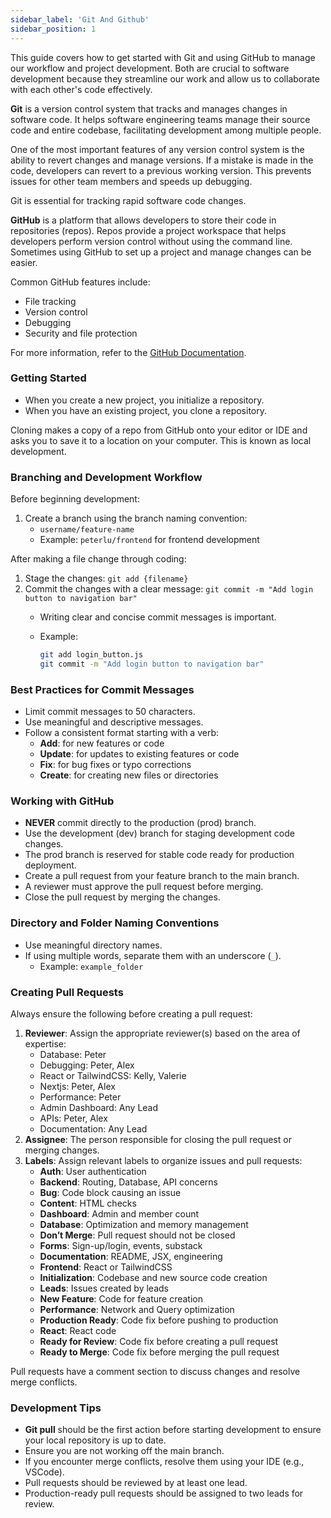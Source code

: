 ```yaml
---
sidebar_label: 'Git And Github'
sidebar_position: 1
---
```



This guide covers how to get started with Git and using GitHub to manage our workflow and project development. Both are crucial to software development because they streamline our work and allow us to collaborate with each other's code effectively.

**Git** is a version control system that tracks and manages changes in software code. It helps software engineering teams manage their source code and entire codebase, facilitating development among multiple people.

One of the most important features of any version control system is the ability to revert changes and manage versions. If a mistake is made in the code, developers can revert to a previous working version. This prevents issues for other team members and speeds up debugging.

Git is essential for tracking rapid software code changes.

**GitHub** is a platform that allows developers to store their code in repositories (repos). Repos provide a project workspace that helps developers perform version control without using the command line. Sometimes using GitHub to set up a project and manage changes can be easier.

Common GitHub features include:
- File tracking
- Version control
- Debugging
- Security and file protection

For more information, refer to the [GitHub Documentation](https://docs.github.com/en/repositories/creating-and-managing-repositories/about-repositories).

### Getting Started

- When you create a new project, you initialize a repository.
- When you have an existing project, you clone a repository.

Cloning makes a copy of a repo from GitHub onto your editor or IDE and asks you to save it to a location on your computer. This is known as local development.

### Branching and Development Workflow

Before beginning development:
1. Create a branch using the branch naming convention:
   - `username/feature-name`
   - Example: `peterlu/frontend` for frontend development

After making a file change through coding:
1. Stage the changes: `git add {filename}`
2. Commit the changes with a clear message: `git commit -m "Add login button to navigation bar"`
   - Writing clear and concise commit messages is important.

   - Example:
     ```bash
     git add login_button.js
     git commit -m "Add login button to navigation bar"
     ```

### Best Practices for Commit Messages

- Limit commit messages to 50 characters.
- Use meaningful and descriptive messages.
- Follow a consistent format starting with a verb:
  - **Add**: for new features or code
  - **Update**: for updates to existing features or code
  - **Fix**: for bug fixes or typo corrections
  - **Create**: for creating new files or directories

### Working with GitHub

- **NEVER** commit directly to the production (prod) branch.
- Use the development (dev) branch for staging development code changes.
- The prod branch is reserved for stable code ready for production deployment.
- Create a pull request from your feature branch to the main branch.
- A reviewer must approve the pull request before merging.
- Close the pull request by merging the changes.

### Directory and Folder Naming Conventions

- Use meaningful directory names.
- If using multiple words, separate them with an underscore (`_`).
  - Example: `example_folder`

### Creating Pull Requests

Always ensure the following before creating a pull request:
1. **Reviewer**: Assign the appropriate reviewer(s) based on the area of expertise:
   - Database: Peter
   - Debugging: Peter, Alex
   - React or TailwindCSS: Kelly, Valerie
   - Nextjs: Peter, Alex
   - Performance: Peter
   - Admin Dashboard: Any Lead
   - APIs: Peter, Alex
   - Documentation: Any Lead
2. **Assignee**: The person responsible for closing the pull request or merging changes.
3. **Labels**: Assign relevant labels to organize issues and pull requests:
   - **Auth**: User authentication
   - **Backend**: Routing, Database, API concerns
   - **Bug**: Code block causing an issue
   - **Content**: HTML checks
   - **Dashboard**: Admin and member count
   - **Database**: Optimization and memory management
   - **Don’t Merge**: Pull request should not be closed
   - **Forms**: Sign-up/login, events, substack
   - **Documentation**: README, JSX, engineering
   - **Frontend**: React or TailwindCSS
   - **Initialization**: Codebase and new source code creation
   - **Leads**: Issues created by leads
   - **New Feature**: Code for feature creation
   - **Performance**: Network and Query optimization
   - **Production Ready**: Code fix before pushing to production
   - **React**: React code
   - **Ready for Review**: Code fix before creating a pull request
   - **Ready to Merge**: Code fix before merging the pull request

Pull requests have a comment section to discuss changes and resolve merge conflicts.

### Development Tips

- **Git pull** should be the first action before starting development to ensure your local repository is up to date.
- Ensure you are not working off the main branch.
- If you encounter merge conflicts, resolve them using your IDE (e.g., VSCode).
- Pull requests should be reviewed by at least one lead.
- Production-ready pull requests should be assigned to two leads for review.

